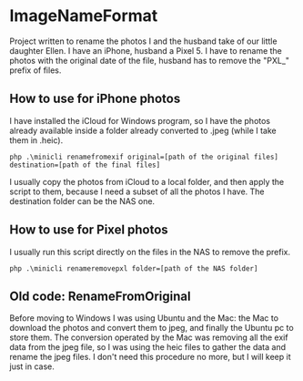 # ImageNameFormat

Project written to rename the photos I and the husband take of our little daughter Ellen.
I have an iPhone, husband a Pixel 5. 
I have to rename the photos with the original date of the file, husband has to remove the "PXL_" prefix of files.

## How to use for iPhone photos
I have installed the iCloud for Windows program, so I have the photos already available inside a folder already converted to .jpeg (while I take them in .heic).

    php .\minicli renamefromexif original=[path of the original files] destination=[path of the final files]
I usually copy the photos from iCloud to a local folder, and then apply the script to them, because I need a subset of all the photos I have. The destination folder can be the NAS one.

## How to use for Pixel photos
I usually run this script directly on the files in the NAS to remove the prefix.

    php .\minicli renameremovepxl folder=[path of the NAS folder]

## Old code: RenameFromOriginal
Before moving to Windows I was using Ubuntu and the Mac: the Mac to download the photos and convert them to jpeg, and finally the Ubuntu pc to store them.
The conversion operated by the Mac was removing all the exif data from the jpeg file, so I was using the heic files to gather the data and rename the jpeg files. I don't need this procedure no more, but I will keep it just in case.